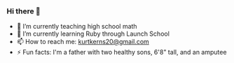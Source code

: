 ### Hi there 👋

- 🔭 I’m currently teaching high school math
- 🌱 I’m currently learning Ruby through Launch School
- 📫 How to reach me: kurtkerns20@gmail.com
- ⚡ Fun facts: I'm a father with two healthy sons, 6'8" tall, and an amputee
